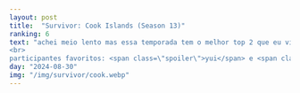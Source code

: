 ```yaml
---
layout: post
title:  "Survivor: Cook Islands (Season 13)"
ranking: 6
text: "achei meio lento mas essa temporada tem o melhor top 2 que eu vi até agora meu deus<br>
<br>
participantes favoritos: <span class=\"spoiler\">yui</span> e <span class=\"spoiler\">ozzy</span>, o top 2 como deveria ser"
day: "2024-08-30"
img: "/img/survivor/cook.webp"
---
```

